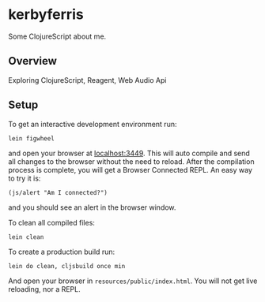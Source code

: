 # kerbyferris

Some ClojureScript about me.

## Overview

Exploring ClojureScript, Reagent, Web Audio Api

## Setup

To get an interactive development environment run:

    lein figwheel

and open your browser at [localhost:3449](http://localhost:3449/). This will
auto compile and send all changes to the browser without the need to reload.
After the compilation process is complete, you will get a Browser Connected
REPL. An easy way to try it is:

    (js/alert "Am I connected?")

and you should see an alert in the browser window.

To clean all compiled files:

    lein clean

To create a production build run:

    lein do clean, cljsbuild once min

And open your browser in `resources/public/index.html`. You will not get live
reloading, nor a REPL.
